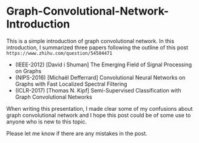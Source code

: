 # Graph-Convolutional-Network-Introduction
This is a simple introduction of graph convolutional network. In this introduction, I summarized three papers following the outline of this post ```https://www.zhihu.com/question/54504471```
  - (IEEE-2012) [David i Shuman] The Emerging Field of Signal Processing on Graphs
  - (NIPS-2016) [Michaël Defferrard] Convolutional Neural Networks on Graphs with Fast Localized Spectral Filtering
  - (ICLR-2017) [Thomas N. Kipf] Semi-Supervised Classification with Graph Convolutional Networks
  
When writing this presentation, I made clear some of my confusions about graph convolutional network and I hope this post could be of some use to anyone who is new to this topic.

Please let me know if there are any mistakes in the post.
